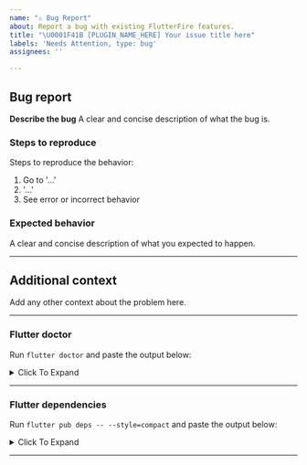 ```yaml
---
name: "⚠️ Bug Report"
about: Report a bug with existing FlutterFire features.
title: "\U0001F41B [PLUGIN_NAME_HERE] Your issue title here"
labels: 'Needs Attention, type: bug'
assignees: ''

---
```


## Bug report

**Describe the bug**
A clear and concise description of what the bug is.

### Steps to reproduce

Steps to reproduce the behavior:

1. Go to '...'
2. '...'
4. See error or incorrect behavior

### Expected behavior

A clear and concise description of what you expected to happen.

---

## Additional context

Add any other context about the problem here.

---

### Flutter doctor

Run `flutter doctor` and paste the output below:

<details><summary>Click To Expand</summary>

```
PASTE OUTPUT INSIDE HERE
```

</details>

---

### Flutter dependencies

Run `flutter pub deps -- --style=compact` and paste the output below:

<details><summary>Click To Expand</summary>

```
PASTE OUTPUT INSIDE HERE
```

</details>

---
